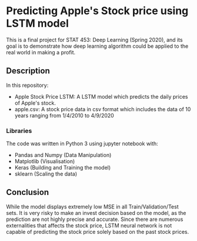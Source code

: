 # Predicting Apple's Stock price using LSTM model

This is a final project for STAT 453: Deep Learning (Spring 2020), and its goal is to demonstrate how deep learning algorithm could be applied to the real world in making a profit.

## Description

In this repository:
* Apple Stock Price LSTM: A LSTM model which predicts the daily prices of Apple's stock.
* apple.csv: A stock price data in csv format which includes the data of 10 years ranging from 1/4/2010 to 4/9/2020

### Libraries

The code was written in Python 3 using jupyter notebook with:
* Pandas and Numpy (Data Manipulation)
* Matplotlib (Visualisation)
* Keras (Building and Training the model)
* sklearn (Scaling the data)

## Conclusion

While the model displays extremely low MSE in all Train/Validation/Test sets. It is very risky to make an invest decision based on the model, as the prediction are not highly precise and accurate. Since there are numerous externalities that affects the stock price, LSTM neural network is not capable of predicting the stock price solely based on the past stock prices.
